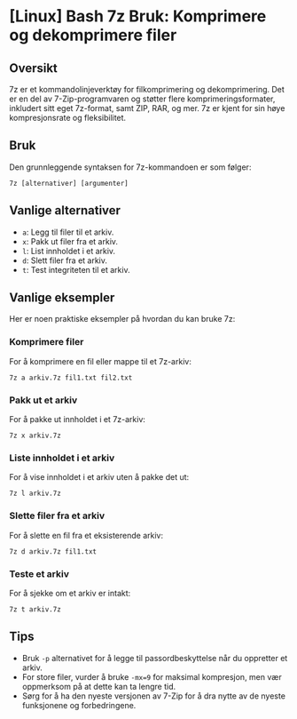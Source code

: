 # [Linux] Bash 7z Bruk: Komprimere og dekomprimere filer

## Oversikt
7z er et kommandolinjeverktøy for filkomprimering og dekomprimering. Det er en del av 7-Zip-programvaren og støtter flere komprimeringsformater, inkludert sitt eget 7z-format, samt ZIP, RAR, og mer. 7z er kjent for sin høye kompresjonsrate og fleksibilitet.

## Bruk
Den grunnleggende syntaksen for 7z-kommandoen er som følger:

```
7z [alternativer] [argumenter]
```

## Vanlige alternativer
- `a`: Legg til filer til et arkiv.
- `x`: Pakk ut filer fra et arkiv.
- `l`: List innholdet i et arkiv.
- `d`: Slett filer fra et arkiv.
- `t`: Test integriteten til et arkiv.

## Vanlige eksempler
Her er noen praktiske eksempler på hvordan du kan bruke 7z:

### Komprimere filer
For å komprimere en fil eller mappe til et 7z-arkiv:

```
7z a arkiv.7z fil1.txt fil2.txt
```

### Pakk ut et arkiv
For å pakke ut innholdet i et 7z-arkiv:

```
7z x arkiv.7z
```

### Liste innholdet i et arkiv
For å vise innholdet i et arkiv uten å pakke det ut:

```
7z l arkiv.7z
```

### Slette filer fra et arkiv
For å slette en fil fra et eksisterende arkiv:

```
7z d arkiv.7z fil1.txt
```

### Teste et arkiv
For å sjekke om et arkiv er intakt:

```
7z t arkiv.7z
```

## Tips
- Bruk `-p` alternativet for å legge til passordbeskyttelse når du oppretter et arkiv.
- For store filer, vurder å bruke `-mx=9` for maksimal kompresjon, men vær oppmerksom på at dette kan ta lengre tid.
- Sørg for å ha den nyeste versjonen av 7-Zip for å dra nytte av de nyeste funksjonene og forbedringene.